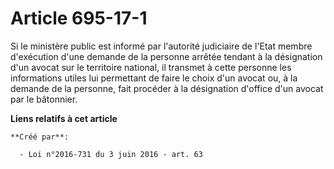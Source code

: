 # Article 695-17-1

Si le ministère public est informé par l'autorité judiciaire de l'Etat membre d'exécution d'une demande de la personne
arrêtée tendant à la désignation d'un avocat sur le territoire national, il transmet à cette personne les informations utiles
lui permettant de faire le choix d'un avocat ou, à la demande de la personne, fait procéder à la désignation d'office d'un
avocat par le bâtonnier.

**Liens relatifs à cet article**

	**Créé par**:

	  - Loi n°2016-731 du 3 juin 2016 - art. 63
